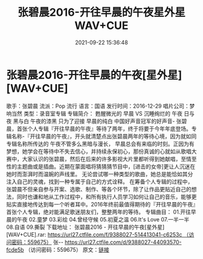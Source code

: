 ﻿---
title: 张碧晨2016-开往早晨的午夜星外星WAV+CUE
date: 2021-09-22 15:36:48
categories: WAV车载音乐、镜像
tags: 华语中文
---
# 张碧晨2016-开往早晨的午夜[星外星][WAV+CUE]

歌手：张碧晨
流派：Pop 流行
语言：国语
发行时间：2016-12-29
唱片公司：梦响当然
类型：录音室专辑
专辑简介：
甦醒微光的 早晨 VS 沉睡绚烂的
午夜
日与夜 黑与白 午夜的漆黑 只为了迎接
早晨的纯白
中国好声音冠军的好声音-
张碧晨，首张个人专辑『开往早晨的午夜』等待了两年，终于将要于今年年底登场。专辑名称-『开往早晨的午夜』，开头就清楚点出张碧晨两年的等待心境，因为就如同专辑名称所传达的
午夜不管多么黑暗与漫长，
早晨总会有来临的时刻。正因为有梦想，她学会在等待中不失去信心，并持续永保初心，那份真诚的心就如从歌唱大赛中，大家认识的张碧晨，然后在后来的许多影视大片里都听得到她献唱，至情至性的主题曲或是插曲。近期在蒙面唱将猜猜猜节目中，[进击的女帝]更让人沉迷在她时而澎湃时而温婉的声线里。
无论尝试哪一种类型的歌曲，她总是能恰如其分注入自己的灵魂，找到一种专属于自己的方式诠释。
在筹备个人专辑的过程中，张碧晨不但亲自参与开案、选歌、制作、等各个环节，除了让作品更贴近自己的想法，同时也谦和地从工作过程中，和所有执行人员学习如何让自己的音乐，能够更贴实直接地传达到每一个听者耳中。2016年终前最值得期待的『开往早晨的午夜』首张个人专辑，绝对能满足歌迷朋友们，整整两年的等待。
专辑曲目：
01.开往早晨的午夜
02.童梦
03.彩绘
04.曾经守候
05.初夏之温
06.It's Love
07.一半一半
08.自语
09.撕裂
下载地址：
张碧晨2016 - 开往早晨的午夜[星外星][WAV+CUE].rar: https://url27.ctfile.com/f/9388027-514413041-c6253c （访问密码：559675）
张--
https://url27.ctfile.com/d/9388027-44093570-fcde5b
（访问密码：559675）
原文：[链接](https://blog.sina.com.cn/s/blog_1647c7e7601030u2k.html)